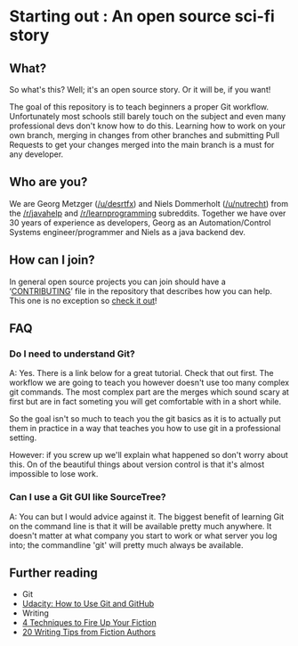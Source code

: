 # Starting out : An open source sci-fi story

## What?

So what's this? Well; it's an open source story. Or it will be, if you want! 

The goal of this repository is to teach beginners a proper Git workflow. Unfortunately most schools still barely touch on the subject and even many professional devs don't know how to do this. Learning how to work on your own branch, merging in changes from other branches and submitting Pull Requests to get your changes merged into the main branch is a must for any developer. 

## Who are you?

We are Georg Metzger ([/u/desrtfx](https://www.reddit.com/user/desrtfx)) and Niels Dommerholt ([/u/nutrecht](https://www.reddit.com/user/nutrecht/)) from the [/r/javahelp](https://www.reddit.com/r/javahelp/) and [/r/learnprogramming](https://www.reddit.com/r/learnprogramming/) subreddits. Together we have over 30 years of experience as developers, Georg as an Automation/Control Systems engineer/programmer and Niels as a java backend dev. 

## How can I join?

In general open source projects you can join should have a ‘[CONTRIBUTING](CONTRIBUTING.md)’ file in the repository that describes how you can help. This one is no exception so [check it out](CONTRIBUTING.md)!

## FAQ

### Do I need to understand Git?

A: Yes. There is a link below for a great tutorial. Check that out first. The workflow we are going to teach you however doesn't use too many complex git commands. The most complex part are the merges which sound scary at first but are in fact someting you will get comfortable with in a short while. 

So the goal isn't so much to teach you the git basics as it is to actually put them in practice in a way that teaches you how to use git in a professional setting.

However: if you screw up we'll explain what happened so don't worry about this. On of the beautiful things about version control is that it's almost impossible to lose work.

### Can I use a Git GUI like SourceTree?

A: You can but I would advice against it. The biggest benefit of learning Git on the command line is that it will be available pretty much anywhere. It doesn't matter at what company you start to work or what server you log into; the commandline 'git' will pretty much always be available. 

## Further reading

* Git
 * [Udacity: How to Use Git and GitHub](https://www.udacity.com/course/viewer#!/c-ud775/l-2980038599/m-2960778924)
* Writing
 * [4 Techniques to Fire Up Your Fiction](http://www.writersdigest.com/writing-articles/by-writing-goal/beat-writers-block/4-techniques-to-fire-up-your-fiction)
 * [20 Writing Tips from Fiction Authors](http://www.iuniverse.com/expertadvice/20writingtipsfrom12fictionauthors.aspx)
